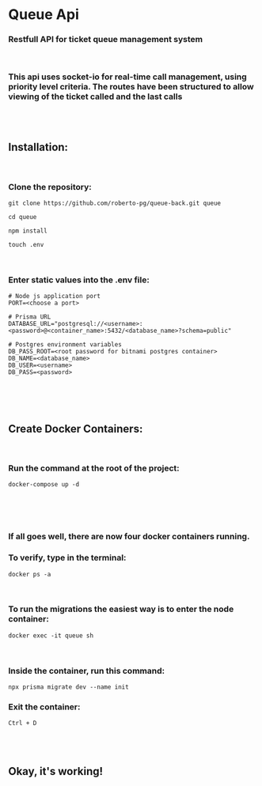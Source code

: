 # Queue Api

### Restfull API for ticket queue management system

<br/>

### This api uses socket-io for real-time call management, using priority level criteria. The routes have been structured to allow viewing of the ticket called and the last calls

<br/>
<br/>

## Installation:

<br/>

<h3>Clone the repository: </h3>

```
git clone https://github.com/roberto-pg/queue-back.git queue
```

```
cd queue
```

```
npm install
```

```
touch .env
```

</br>

<h3>Enter static values into the .env file:</h3>

```
# Node js application port
PORT=<choose a port>

# Prisma URL
DATABASE_URL="postgresql://<username>:<password>@<container_name>:5432/<database_name>?schema=public"

# Postgres environment variables
DB_PASS_ROOT=<root password for bitnami postgres container>
DB_NAME=<database_name>
DB_USER=<username>
DB_PASS=<password>
```

<br/>
<br/>
<br/>

## Create Docker Containers:

<br/>
<h3>Run the command at the root of the project:</h3>

```
docker-compose up -d
```

<br/>
<br/>

<br/>
<h3>If all goes well, there are now four docker containers running.</h3>
<h3>To verify, type in the terminal: </h3>

```
docker ps -a
```

<br/>
<h3>To run the migrations the easiest way is to enter the node container:</h3>

```
docker exec -it queue sh
```
<br/>
<h3>Inside the container, run this command:</h3>

```
npx prisma migrate dev --name init
```

<h3>Exit the container:</h3>

```
Ctrl + D
```

<br/>
<br/>

## Okay, it's working!
